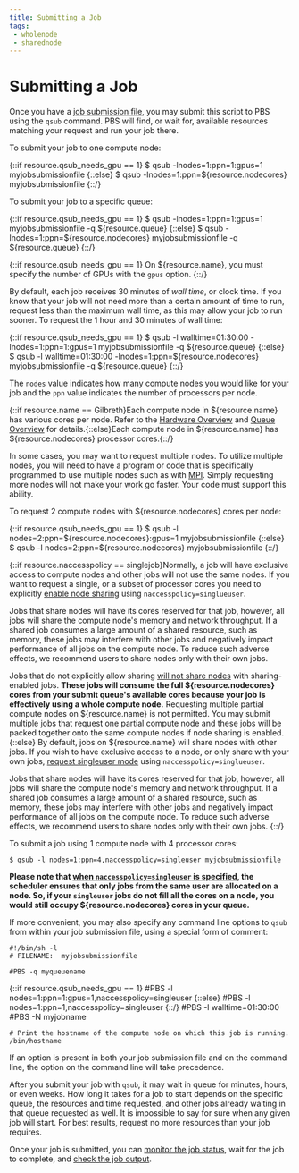 ```yaml
---
title: Submitting a Job
tags:
 - wholenode
 - sharednode
---
```


# Submitting a Job

Once you have a [job submission file](../script), you may submit this script to PBS using the `qsub` command.  PBS will find, or wait for, available resources matching your request and run your job there. 

To submit your job to one compute node:

{::if resource.qsub_needs_gpu == 1}
    $ qsub -lnodes=1:ppn=1:gpus=1 myjobsubmissionfile
{::else}
    $ qsub -lnodes=1:ppn=${resource.nodecores} myjobsubmissionfile
{::/}

To submit your job to a specific queue:

{::if resource.qsub_needs_gpu == 1}
    $ qsub -lnodes=1:ppn=1:gpus=1 myjobsubmissionfile -q ${resource.queue}
{::else}
    $ qsub -lnodes=1:ppn=${resource.nodecores} myjobsubmissionfile -q ${resource.queue}
{::/}

{::if resource.qsub_needs_gpu == 1}
On ${resource.name}, you must specify the number of GPUs with the `gpus` option.
{::/}

By default, each job receives 30 minutes of *wall time*, or clock time.  If you know that your job will not need more than a certain amount of time to run, request less than the maximum wall time, as this may allow your job to run sooner.  To request the 1 hour and 30 minutes of wall time:

{::if resource.qsub_needs_gpu == 1}
    $ qsub  -l walltime=01:30:00 -lnodes=1:ppn=1:gpus=1 myjobsubmissionfile -q ${resource.queue}
{::else}
    $ qsub  -l walltime=01:30:00 -lnodes=1:ppn=${resource.nodecores} myjobsubmissionfile -q ${resource.queue}
{::/}

The `nodes` value indicates how many compute nodes you would like for your job and the `ppn` value indicates the number of processors per node.

{::if resource.name == Gilbreth}Each compute node in ${resource.name} has various cores per node. Refer to the [Hardware Overview](../../../overview) and [Queue Overview](../queues) for details.{::else}Each compute node in ${resource.name} has ${resource.nodecores} processor cores.{::/} 

In some cases, you may want to request multiple nodes. To utilize multiple nodes, you will need to have a program or code that is specifically programmed to use multiple nodes such as with [MPI](../../examples/pbs/mpi). Simply requesting more nodes will not make your work go faster. Your code must support this ability.

To request 2 compute nodes with ${resource.nodecores} cores per node:

{::if resource.qsub_needs_gpu == 1}
    $ qsub -l nodes=2:ppn=${resource.nodecores}:gpus=1 myjobsubmissionfile
{::else}
    $ qsub -l nodes=2:ppn=${resource.nodecores} myjobsubmissionfile
{::/}

{::if resource.naccesspolicy == singlejob}Normally, a job will have exclusive access to compute nodes and other jobs will not use the same nodes. If you want to request a single, or a subset of processor cores you need to explicitly [enable node sharing](../naccesspolicy) using `naccesspolicy=singlueuser`. 

Jobs that share nodes will have its cores reserved for that job, however, all jobs will share the compute node's memory and network throughput. If a shared job consumes a large amount of a shared resource, such as memory, these jobs may interfere with other jobs and negatively impact performance of all jobs on the compute node. To reduce such adverse effects, we recommend users to share nodes only with their own jobs.

Jobs that do not explicitly allow sharing [will not share nodes](../naccesspolicy) with sharing-enabled jobs. **These jobs will consume the full ${resource.nodecores} cores from your submit queue's available cores because your job is effectively using a whole compute node.** Requesting multiple partial compute nodes on ${resource.name} is not permitted. You may submit multiple jobs that request one partial compute node and these jobs will be packed together onto the same compute nodes if node sharing is enabled.
{::else}
By default, jobs on ${resource.name} will share nodes with other jobs. If you wish to have exclusive access to a node, or only share with your own jobs, [request singleuser mode](../naccesspolicy) using `naccesspolicy=singlueuser`. 

Jobs that share nodes will have its cores reserved for that job, however, all jobs will share the compute node's memory and network throughput. If a shared job consumes a large amount of a shared resource, such as memory, these jobs may interfere with other jobs and negatively impact performance of all jobs on the compute node. To reduce such adverse effects, we recommend users to share nodes only with their own jobs.
{::/}
 
To submit a job using 1 compute node with 4 processor cores:

    $ qsub -l nodes=1:ppn=4,naccesspolicy=singleuser myjobsubmissionfile 

**Please note that [when `naccesspolicy=singleuser` is specified](../naccesspolicy), the scheduler ensures that only jobs from the same user are allocated on a node. So, if your `singleuser` jobs do not fill all the cores on a node, you would still occupy ${resource.nodecores} cores in your queue.**

If more convenient, you may also specify any command line options to `qsub` from within your job submission file, using a special form of comment:

    #!/bin/sh -l
    # FILENAME:  myjobsubmissionfile
    
    #PBS -q myqueuename
{::if resource.qsub_needs_gpu == 1}
    #PBS -l nodes=1:ppn=1:gpus=1,naccesspolicy=singleuser
{::else}
    #PBS -l nodes=1:ppn=1,naccesspolicy=singleuser
{::/}
    #PBS -l walltime=01:30:00
    #PBS -N myjobname
    
    # Print the hostname of the compute node on which this job is running.
    /bin/hostname

If an option is present in both your job submission file and on the command line, the option on the command line will take precedence.

After you submit your job with `qsub`, it may wait in queue for minutes, hours, or even weeks.  How long it takes for a job to start depends on the specific queue, the resources and time requested, and other jobs already waiting in that queue requested as well.  It is impossible to say for sure when any given job will start.  For best results, request no more resources than your job requires.

Once your job is submitted, you can [monitor the job status](../status), wait for the job to complete, and [check the job output](../output).
